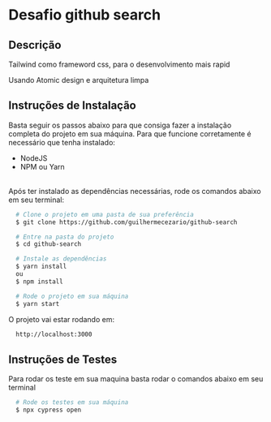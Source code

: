 # Desafio github search

## Descrição

Tailwind como frameword css, para o desenvolvimento mais rapid

Usando Atomic design e arquitetura limpa

## Instruções de Instalação
Basta seguir os passos abaixo para que consiga fazer a instalação completa do projeto em sua máquina.
Para que funcione corretamente é necessário que tenha instalado:
- NodeJS
- NPM ou Yarn
<br>
Após ter instalado as dependências necessárias, rode os comandos abaixo em seu terminal:

```bash
  # Clone o projeto em uma pasta de sua preferência
  $ git clone https://github.com/guilhermecezario/github-search

  # Entre na pasta do projeto
  $ cd github-search

  # Instale as dependências
  $ yarn install
  ou 
  $ npm install

  # Rode o projeto em sua máquina
  $ yarn start
```

O projeto vai estar rodando em:
```bash
  http://localhost:3000
```

## Instruções de Testes
Para rodar os teste em sua maquina basta rodar o comandos abaixo em seu terminal

```bash
  # Rode os testes em sua máquina
  $ npx cypress open
```